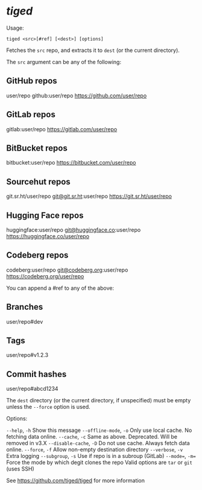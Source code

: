# _tiged_

Usage:

`tiged <src>[#ref] [<dest>] [options]`

Fetches the `src` repo, and extracts it to `dest` (or the current directory).

The `src` argument can be any of the following:

## GitHub repos

user/repo
github:user/repo
https://github.com/user/repo

## GitLab repos

gitlab:user/repo
https://gitlab.com/user/repo

## BitBucket repos

bitbucket:user/repo
https://bitbucket.com/user/repo

## Sourcehut repos

git.sr.ht/user/repo
git@git.sr.ht:user/repo
https://git.sr.ht/user/repo

## Hugging Face repos

huggingface:user/repo
git@huggingface.co:user/repo
https://huggingface.co/user/repo

## Codeberg repos

codeberg:user/repo
git@codeberg.org:user/repo
https://codeberg.org/user/repo

You can append a #ref to any of the above:

## Branches

user/repo#dev

## Tags

user/repo#v1.2.3

## Commit hashes

user/repo#abcd1234

The `dest` directory (or the current directory, if unspecified) must be empty
unless the `--force` option is used.

Options:

`--help`, `-h` Show this message
`--offline-mode`, `-o` Only use local cache. No fetching data online.
`--cache`, `-c` Same as above. Deprecated. Will be removed in v3.X
`--disable-cache`, `-D` Do not use cache. Always fetch data online.
`--force`, `-f` Allow non-empty destination directory
`--verbose`, `-v` Extra logging
`--subgroup`, `-s` Use if repo is in a subroup (GitLab)
`--mode=`, `-m=` Force the mode by which degit clones the repo
Valid options are `tar` or `git` (uses SSH)

See https://github.com/tiged/tiged for more information
